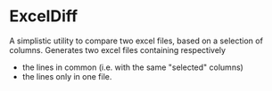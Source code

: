 # ExcelDiff

A simplistic utility to compare two excel files, based on a selection of columns.
Generates two excel files containing respectively
- the lines in common (i.e. with the same "selected" columns)
- the lines only in one file.
